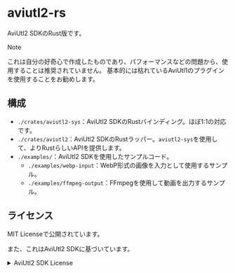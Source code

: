 # aviutl2-rs

AviUtl2 SDKのRust版です。

> [!NOTE]
> これは自分の好奇心で作成したものであり、パフォーマンスなどの問題から、使用することは推奨されていません。
> 基本的には枯れているAviUtl1のプラグインを使用することをお勧めします。

## 構成

- `./crates/aviutl2-sys`：AviUtl2 SDKのRustバインディング。ほぼ1:1の対応です。
- `./crates/aviutl2`：AviUtl2 SDKのRustラッパー。`aviutl2-sys`を使用して、よりRustらしいAPIを提供します。
- `./examples/`：AviUtl2 SDKを使用したサンプルコード。
    - `./examples/webp-input`：WebP形式の画像を入力として使用するサンプル。
    - `./examples/ffmpeg-output`：FFmpegを使用して動画を出力するサンプル。

## ライセンス

MIT Licenseで公開されています。

また、これはAviUtl2 SDKに基づいています。

<details>
<summary>AviUtl2 SDK License</summary>
```
---------------------------------
AviUtl ExEdit2 Plugin SDK License
---------------------------------

The MIT License

Copyright (c) 2025 Kenkun

Permission is hereby granted, free of charge, to any person obtaining a copy
of this software and associated documentation files (the "Software"), to deal
in the Software without restriction, including without limitation the rights
to use, copy, modify, merge, publish, distribute, sublicense, and/or sell
copies of the Software, and to permit persons to whom the Software is
furnished to do so, subject to the following conditions:

The above copyright notice and this permission notice shall be included in
all copies or substantial portions of the Software.

THE SOFTWARE IS PROVIDED "AS IS", WITHOUT WARRANTY OF ANY KIND, EXPRESS OR
IMPLIED, INCLUDING BUT NOT LIMITED TO THE WARRANTIES OF MERCHANTABILITY,
FITNESS FOR A PARTICULAR PURPOSE AND NONINFRINGEMENT. IN NO EVENT SHALL THE
AUTHORS OR COPYRIGHT HOLDERS BE LIABLE FOR ANY CLAIM, DAMAGES OR OTHER
LIABILITY, WHETHER IN AN ACTION OF CONTRACT, TORT OR OTHERWISE, ARISING FROM,
OUT OF OR IN CONNECTION WITH THE SOFTWARE OR THE USE OR OTHER DEALINGS IN
THE SOFTWARE.

```
</details>
```
